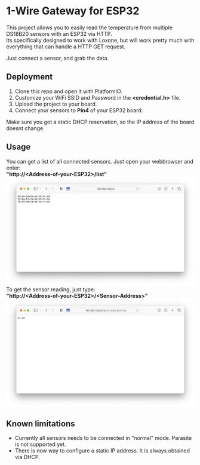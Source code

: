 # 1-Wire Gateway for ESP32

This project allows you to easily read the temperature from multiple DS18B20 sensors with an ESP32 via HTTP.<br>
Its specifically designed to work with Loxone, but will work pretty much with everything that can handle a HTTP GET request.

Just connect a sensor, and grab the data.

## Deployment
1. Clone this repo and open it with PlatformIO.
2. Customize your WiFi SSID and Password in the **<credential.h>** file.
3. Upload the project to your board.
4. Connect your sensors to **Pin4** of your ESP32 board.

Make sure you got a static DHCP reservation, so the IP address of the board doesnt change.

## Usage
You can get a list of all connected sensors. Just open your webbrowser and enter:<br>
**\"http://\<Address-of-your-ESP32\>/list\"**
![image](view_list.png)
To get the sensor reading, just type:<br>**\"http://\<Address-of-your-ESP32\>/\<Sensor-Address\>\"**
![image](view_sensor.png)

## Known limitations
- Currently all sensors needs to be connected in "normal" mode. Parasite is not supported yet.
- There is now way to configure a static IP address. It is always obtained via DHCP.